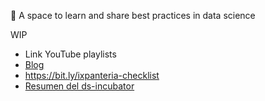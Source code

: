 👋 A space to learn and share best practices in data science

WIP

* Link YouTube playlists
* [Blog](https://ixpanteria.github.io/)
* https://bit.ly/ixpanteria-checklist
* [Resumen del ds-incubator](https://docs.google.com/document/d/1ammak4JAI6F1mhnbBEDJgDwXr7-uNpzIAheAJ8tbkPE/edit)
